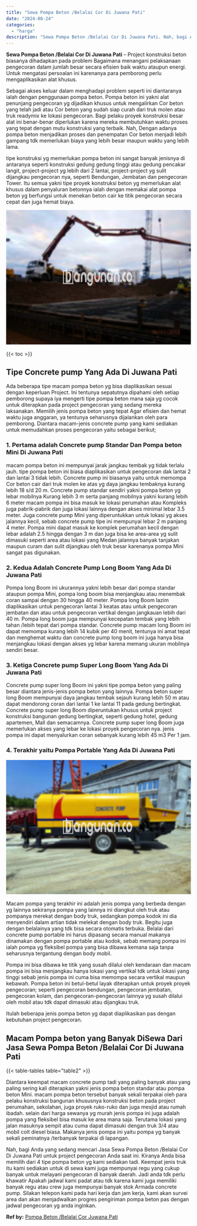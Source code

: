 ```yaml
---
title: "Sewa Pompa Beton /Belalai Cor Di Juwana Pati"
date: "2024-08-24"
categories: 
  - "harga"
description: "Sewa Pompa Beton /Belalai Cor Di Juwana Pati. Nah, bagi Anda yang sedang mencari Jasa Sewa Pompa Beton /Belalai Cor Di Juwana Pati untuk project pengecoran A..."
---
```


**Sewa Pompa Beton /Belalai Cor Di Juwana Pati** – Project konstruksi beton biasanya dihadapkan pada problem Bagaimana menangani pelaksanaan pengecoran dalam jumlah besar secara efisien baik waktu ataupun energi. Untuk mengatasi persoalan ini karenanya para pemborong perlu mengaplikasikan alat khusus.

Sebagai akses keluar dalam menghadapi problem seperti ini diantaranya ialah dengan penggunaan pompa beton. Pompa beton ini yakni alat penunjang pengecoran yg dijadikan khusus untuk mengalirkan Cor beton yang telah jadi atau Cor beton yang sudah siap curah dari truk molen atau truk readymix ke lokasi pengecoran. Bagi pelaku proyek konstruksi besar alat ini benar-benar diperlukan karena mereka membutuhkan waktu proses yang tepat dengan mutu konstruksi yang terbaik. Nah, Dengan adanya pompa beton menjadikan proses dan penempatan Cor beton menjadi lebih gampang tdk memerlukan biaya yang lebih besar maupun waktu yang lebih lama.

tipe konstruksi yg memerlukan pompa beton ini sangat banyak jenisnya di antaranya seperti konstruksi gedung gedung tinggi atau gedung pencakar langit, project-project yg lebih dari 2 lantai, project-project yg sulit dijangkau pengecoran nya, seperti Bendungan, Jembatan dan pengecoran Tower. Itu semua yakni tipe proyek konstruksi beton yg memerlukan alat khusus dalam penyaluran betonnya ialah dengan memakai alat pompa beton yg berfungsi untuk menekan beton cair ke titik pengecoran secara cepat dan juga hemat biaya.

![Sewa Pompa Beton /Belalai Cor Di Juwana Pati](/images/sewa-concrete-pump-28.png)

{{< toc >}}

## Tipe Concrete pump Yang Ada Di Juwana Pati

Ada beberapa tipe macam pompa beton yg bisa diaplikasikan sesuai dengan keperluan Project. Ini tentunya sepatutnya dipahami oleh setiap pemborong supaya iya mengerti tipe pompa beton mana saja yg cocok untuk diterapkan pada project pengecoran yang sedang mereka laksanakan. Memilih jenis pompa beton yang tepat Agar efisien dan hemat waktu juga anggaran, ya tentunya seharusnya dijalankan oleh para pemborong. Diantara macam-jenis concrete pump yang kami sediakan untuk memudahkan proses pengecoran yaitu sebagai berikut;

### 1\. Pertama adalah Concrete pump Standar Dan Pompa beton Mini Di Juwana Pati

macam pompa beton ini mempunyai jarak jangkau tembak yg tidak terlalu jauh. tipe pompa beton ini biasa diaplikasikan untuk pengecoran dak lantai 2 dan lantai 3 tidak lebih. Concrete pump ini biasanya yaitu untuk memompa Cor beton cair dari truk molen ke atas yg daya jangkau tembaknya kurang lebih 18 s/d 20 m. Concrete pump standar sendiri yakni pompa beton yg lebar mobilnya Kurang lebih 3 m serta panjang mobilnya yakni kurang lebih 6 meter macam pompa ini bisa masuk ke lokasi perumahan atau Kompleks juga pabrik-pabrik dan juga lokasi lainnya dengan akses minimal lebar 3.5 meter. Juga concrete pump Mini yang diperuntukkan untuk lokasi yg akses jalannya kecil, sebab concrete pump tipe ini mempunyai lebar 2 m panjang 4 meter. Pompa mini dapat masuk ke komplek perumahan kecil dengan lebar adalah 2.5 hingga dengan 3 m dan juga bisa ke area-area yg sulit dimasuki seperti area atau lokasi yang Medan jalannya banyak tanjakan maupun curam dan sulit dijangkau oleh truk besar karenanya pompa Mini sangat pas digunakan.

### 2\. Kedua Adalah Concrete Pump Long Boom Yang Ada Di Juwana Pati

Pompa long Boom ini ukurannya yakni lebih besar dari pompa standar ataupun pompa Mini, pompa long boom bisa menjangkau atau menembak coran sampai dengan 30 hingga 40 meter. Pompa long Boom lazim diaplikasikan untuk pengecoran lantai 3 keatas atau untuk pengecoran jembatan dan atau untuk pengecoran vertikal dengan jangkauan lebih dari 40 m. Pompa long boom juga mempunyai kecepatan tembak yang lebih tahan /lebih tepat dari pompa standar. Concrete pump macam long Boom ini dapat memompa kurang lebih 14 kubik per 40 menit, tentunya ini amat tepat dan menghemat waktu dan concrete pump long boom ini juga hanya bisa menjangkau lokasi dengan akses yg lebar karena memang ukuran mobilnya sendiri besar.

### 3\. Ketiga Concrete pump Super Long Boom Yang Ada Di Juwana Pati

Concrete pump super long Boom ini yakni tipe pompa beton yang paling besar diantara jenis-jenis pompa beton yang lainnya. Pompa beton super long Boom mempunyai daya jangkau tembak sejauh kurang lebih 50 m atau dapat mendorong coran dari lantai 1 ke lantai 11 pada gedung bertingkat. Concrete pump super long Boom diperuntukan khusus untuk project konstruksi bangunan gedung bertingkat, seperti gedung hotel, gedung apartemen, Mall dan semacamnya. Concrete pump super long Boom juga memerlukan akses yang lebar ke lokasi proyek pengecoran nya. jenis pompa ini dapat menyalurkan coran sebanyak kurang lebih 45 m3 Per 1 jam.

### 4\. Terakhir yaitu Pompa Portable Yang Ada Di Juwana Pati

![Sewa Pompa Beton /Belalai Cor Di Juwana Pati](/images/sewa-concrete-pump-09.png)

Macam pompa yang terakhir ini adalah jenis pompa yang berbeda dengan yg lainnya sekiranya pompa yang lainnya ini diangkut oleh truk atau pompanya merekat dengan body truk, sedangkan pompa kodok ini dia menyendiri dalam artian tidak melekat dengan body truk. Begitu juga dengan belalainya yang tdk bisa secara otomatis terbuka. Belalai dari concrete pump portable ini harus dipasang secara manual makanya dinamakan dengan pompa portable atau kodok, sebab memang pompa ini ialah pompa yg fleksibel pompa yang bisa dibawa kemana saja tanpa seharusnya tergantung dengan body mobil.

Pompa ini bisa dibawa ke titik yang susah dilalui oleh kendaraan dan macam pompa ini bisa menjangkau hanya lokasi yang vertikal tdk untuk lokasi yang tinggi sebab jenis pompa ini cuma bisa memompa secara vertikal maupun kebawah. Pompa beton ini betul-betul layak diterapkan untuk proyek proyek pengecoran; seperti pengecoran bendungan, pengecoran jembatan, pengecoran kolam, dan pengecoran-pengecoran lainnya yg susah dilalui oleh mobil atau tdk dapat dimasuki atau dijangkau truk.

Itulah beberapa jenis pompa beton yg dapat diaplikasikan pas dengan kebutuhan project pengecoran.

## Macam Pompa beton yang Banyak DiSewa Dari Jasa Sewa Pompa Beton /Belalai Cor Di Juwana Pati

{{< table-tables table="table2" >}}

Diantara keempat macam concrete pump tadi yang paling banyak atau yang paling sering kali diterapkan yakni jenis pompa beton standar atau pompa beton Mini. macam pompa beton tersebut banyak sekali terpakai oleh para pelaku konstruksi bangunan khususnya konstruksi beton pada project perumahan, sekolahan, juga proyek ruko-ruko dan juga mesjid atau rumah ibadah. selain dari harga sewanya yg murah jenis pompa ini juga adalah pompa yang fleksibel bisa masuk ke area mana saja. Terutama lokasi yang jalan masuknya sempit atau cuma dapat dimasuki dengan truk 3/4 atau mobil colt diesel biasa. Makanya jenis pompa ini yaitu pompa yg banyak sekali peminatnya /terbanyak terpakai di lapangan.

Nah, bagi Anda yang sedang mencari Jasa Sewa Pompa Beton /Belalai Cor Di Juwana Pati untuk project pengecoran Anda saat ini. Kiranya Anda bisa memilih dari 4 tipe pompa beton yg kami sediakan tadi. Keempat jenis truk itu kami sediakan untuk di sewa kami juga mempunyai regu yang cukup banyak untuk melayani pengecoran di banyak daerah. Jadi anda tdk perlu khawatir Apakah jadwal kami padat atau tdk karena kami juga memiliki banyak regu atau crew juga mempunyai banyak stok Armada concrete pump. Silakan telepon kami pada hari kerja dan jam kerja, kami akan survei area dan akan menjadwalkan progres pengiriman pompa beton pas dengan jadwal pengecoran yg anda inginkan.

**Ref by:** [Pompa Beton /Belalai Cor Juwana Pati](https://id.wikipedia.org/wiki/Pompa)
